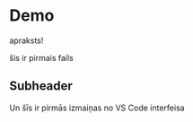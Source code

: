 # Demo

apraksts!

šis ir pirmais fails

## Subheader

Un šīs ir pirmās izmaiņas no VS Code interfeisa